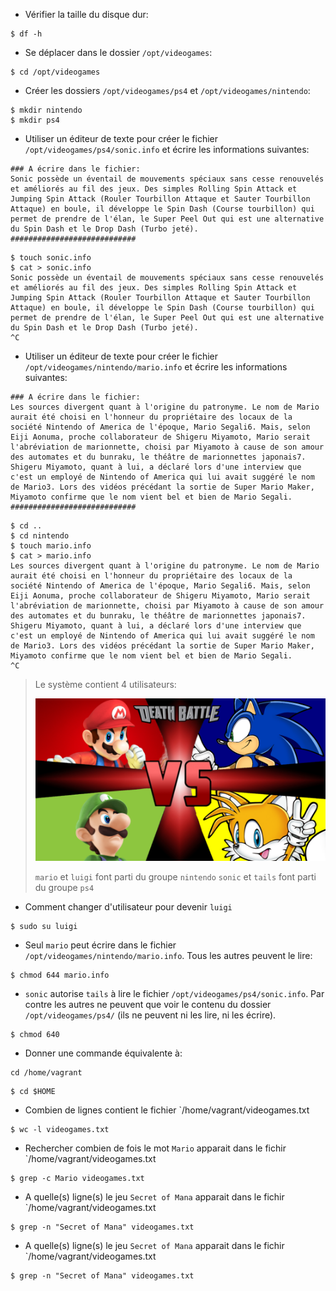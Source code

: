 * Vérifier la taille du disque dur: 
```
$ df -h
```
        
* Se déplacer dans le dossier `/opt/videogames`:    
```
$ cd /opt/videogames
```

* Créer les dossiers `/opt/videogames/ps4`  et `/opt/videogames/nintendo`:
```
$ mkdir nintendo
$ mkdir ps4
```
  
* Utiliser un éditeur de texte pour créer le fichier `/opt/videogames/ps4/sonic.info` et écrire les informations suivantes:
```
### A écrire dans le fichier:
Sonic possède un éventail de mouvements spéciaux sans cesse renouvelés et améliorés au fil des jeux. Des simples Rolling Spin Attack et Jumping Spin Attack (Rouler Tourbillon Attaque et Sauter Tourbillon Attaque) en boule, il développe le Spin Dash (Course tourbillon) qui permet de prendre de l'élan, le Super Peel Out qui est une alternative du Spin Dash et le Drop Dash (Turbo jeté).
############################
```

```
$ touch sonic.info
$ cat > sonic.info
Sonic possède un éventail de mouvements spéciaux sans cesse renouvelés et améliorés au fil des jeux. Des simples Rolling Spin Attack et Jumping Spin Attack (Rouler Tourbillon Attaque et Sauter Tourbillon Attaque) en boule, il développe le Spin Dash (Course tourbillon) qui permet de prendre de l'élan, le Super Peel Out qui est une alternative du Spin Dash et le Drop Dash (Turbo jeté).
^C
```

* Utiliser un éditeur de texte pour créer le fichier `/opt/videogames/nintendo/mario.info` et écrire les informations suivantes:

```
### A écrire dans le fichier:
Les sources divergent quant à l'origine du patronyme. Le nom de Mario aurait été choisi en l'honneur du propriétaire des locaux de la société Nintendo of America de l'époque, Mario Segali6. Mais, selon Eiji Aonuma, proche collaborateur de Shigeru Miyamoto, Mario serait l'abréviation de marionnette, choisi par Miyamoto à cause de son amour des automates et du bunraku, le théâtre de marionnettes japonais7. Shigeru Miyamoto, quant à lui, a déclaré lors d'une interview que c'est un employé de Nintendo of America qui lui avait suggéré le nom de Mario3. Lors des vidéos précédant la sortie de Super Mario Maker, Miyamoto confirme que le nom vient bel et bien de Mario Segali.
############################
```

```
$ cd ..
$ cd nintendo
$ touch mario.info
$ cat > mario.info
Les sources divergent quant à l'origine du patronyme. Le nom de Mario aurait été choisi en l'honneur du propriétaire des locaux de la société Nintendo of America de l'époque, Mario Segali6. Mais, selon Eiji Aonuma, proche collaborateur de Shigeru Miyamoto, Mario serait l'abréviation de marionnette, choisi par Miyamoto à cause de son amour des automates et du bunraku, le théâtre de marionnettes japonais7. Shigeru Miyamoto, quant à lui, a déclaré lors d'une interview que c'est un employé de Nintendo of America qui lui avait suggéré le nom de Mario3. Lors des vidéos précédant la sortie de Super Mario Maker, Miyamoto confirme que le nom vient bel et bien de Mario Segali. 
^C
```

> Le système contient 4 utilisateurs:
> 
> ![Utilisateurs](/2_linux/pictures/users.png?raw=true)
> 
> `mario` et `luigi` font parti du groupe `nintendo`
> `sonic` et `tails` font parti du groupe `ps4`

* Comment changer d'utilisateur pour devenir `luigi`
```
$ sudo su luigi
```
  
* Seul `mario` peut écrire dans le fichier `/opt/videogames/nintendo/mario.info`. Tous les autres peuvent le lire:
```
$ chmod 644 mario.info
```

* `sonic` autorise `tails` à lire le fichier `/opt/videogames/ps4/sonic.info`. Par contre les autres ne peuvent que voir le contenu du dossier `/opt/videogames/ps4/` (ils ne peuvent ni les lire, ni les écrire).
```
$ chmod 640
```

* Donner une commande équivalente à:
```
cd /home/vagrant
```
```
$ cd $HOME
```
  
* Combien de lignes contient le fichier `/home/vagrant/videogames.txt
```
$ wc -l videogames.txt
```
  
* Rechercher combien de fois le mot `Mario` apparait dans le fichir `/home/vagrant/videogames.txt
```
$ grep -c Mario videogames.txt
```

* A quelle(s) ligne(s) le jeu `Secret of Mana` apparait dans le fichir `/home/vagrant/videogames.txt
```
$ grep -n "Secret of Mana" videogames.txt
```

* A quelle(s) ligne(s) le jeu `Secret of Mana` apparait dans le fichir `/home/vagrant/videogames.txt
```
$ grep -n "Secret of Mana" videogames.txt
```
